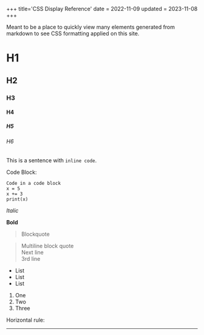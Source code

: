 +++
title='CSS Display Reference'
date = 2022-11-09
updated = 2023-11-08
+++

Meant to be a place to quickly view many elements generated from markdown to see CSS formatting applied on this site.

# H1

## H2

### H3

#### H4

##### H5

###### H6

This is a sentence with `inline code`.

Code Block:

```
Code in a code block
x = 5
x += 3
print(x)
```

*Italic*

**Bold**

> Blockquote

> Multiline block quote\
> Next line\
> 3rd line

* List
* List
* List

1. One
2. Two
3. Three

Horizontal rule:

--- 